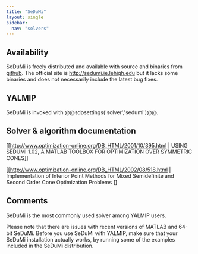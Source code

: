 ```yaml
---
title: "SeDuMi"
layout: single
sidebar:
  nav: "solvers"
---
```



## Availability

SeDuMi is freely distributed and available with source and binaries from [github](https://github.com/SQLP/SeDuMi). The official site is http://sedumi.ie.lehigh.edu but it lacks some binaries and does not necessarily include the latest bug fixes.

## YALMIP
SeDuMi is invoked with @@sdpsettings('solver','sedumi')@@.

## Solver & algorithm documentation

[[http://www.optimization-online.org/DB_HTML/2001/10/395.html | USING SEDUMI 1.02, A MATLAB TOOLBOX FOR OPTIMIZATION OVER SYMMETRIC CONES]]

[[http://www.optimization-online.org/DB_HTML/2002/08/518.html | Implementation of Interior Point Methods for Mixed Semidefinite and Second Order Cone Optimization Problems ]]

## Comments
SeDuMi is the most commonly used solver among YALMIP users.

Please note that there are issues with recent versions of MATLAB and 64-bit SeDuMi. Before you use SeDuMi with YALMIP, make sure that your SeDuMi installation actually works, by running some of the examples included in the SeDuMi distribution.
